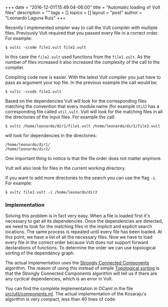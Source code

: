 +++
date = "2016-12-01T15:49:04-06:00"
title = "Automatic loading of Vult files"
description = ""
tags = []
topics = []
layout = "post"
author = "Leonardo Laguna Ruiz"
+++

Recently I implemented simpler way to call the Vult compiler with multiple files. Previously Vult required that you passed every file in a correct order. For example:

```
$ vultc -ccode file1.vult file2.vult
```

In this case the `file2.vult` used functions from the `file1.vult`. As the number of files increased it also increased the complexity of the call to the compiler.

Compiling code now is easier. With the latest Vult compiler you just have to pass as argument your top file. In the previous example the call would be:

```
$ vultc -ccode file2.vult
```

Based on the dependencies Vult will look for the corresponding files matching the convention that every module name  (for example `Util`) has a corresponding file called `util.vult`. Vult will look for the matching files in all the directories of the input files. For example the call:

```
$ vultc /home/leonardo/dir1/file1.vult /home/leonardo/dir2/file2.vult
```

will look for dependencies in the directories:
```
/home/leonardo/dir1/
/home/leonardo/dir2/
```
One important thing to notice is that the file order does not matter anymore.

Vult will also look for files in the current working directory.

If you want to add more directories to the search you can use the flag `-i`. For example:

```
$ vultc file1.vult -i /home/leonardo/dir2
```

### Implementation

Solving this problem is in fact very easy. When a file is loaded first it's necessary to get all its dependencies. Once the dependencies are detected, we need to look for the matching files in the implicit and explicit search locations. The same process is repeated until every file has been loaded. At this point, we have a list of all the necessary files. Now we have to load every file in the correct order because Vult does not support forward declarations of functions. To determine the order we can use topological sorting of the dependency graph.

The actual implementation uses the [Strongly Connected Components](http://www.geeksforgeeks.org/strongly-connected-components/) algorithm. The reason of using this instead of simple [Topological sorting](https://en.wikipedia.org/wiki/Topological_sorting) is that the Strongly Connected Components algorithm will tell us if there are any cyclical dependencies, which is an error in Vult.

You can find the complete implementation in OCaml in the file [src/util/components.ml](https://github.com/modlfo/vult/blob/master/src/util/components.ml). The actual implementation of the Kosaraju's algorithm is very compact, less than 40 lines of code.
